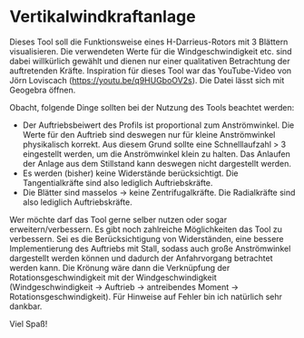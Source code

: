# Vertikalwindkraftanlage
 
Dieses Tool soll die Funktionsweise eines H-Darrieus-Rotors mit 3 Blättern visualisieren. Die verwendeten Werte für die Windgeschwindigkeit etc. sind dabei willkürlich gewählt und dienen nur einer qualitativen Betrachtung der auftretenden Kräfte. Inspiration für dieses Tool war das YouTube-Video von Jörn Loviscach (https://youtu.be/q9HUGboOV2s). Die Datei lässt sich mit Geogebra öffnen.

Obacht, folgende Dinge sollten bei der Nutzung des Tools beachtet werden:

  + Der Auftriebsbeiwert des Profils ist proportional zum Anströmwinkel. Die Werte für den Auftrieb sind deswegen nur für kleine Anströmwinkel physikalisch korrekt.
    Aus diesem Grund sollte eine Schnelllaufzahl > 3 eingestellt werden, um die Anströmwinkel klein zu halten. Das Anlaufen der Anlage aus dem Stillstand kann deswegen
    nicht dargestellt werden.
  + Es werden (bisher) keine Widerstände berücksichtigt. Die Tangentialkräfte sind also lediglich Auftriebskräfte.
  + Die Blätter sind masselos -> keine Zentrifugalkräfte. Die Radialkräfte sind also lediglich Auftriebskräfte.

Wer möchte darf das Tool gerne selber nutzen oder sogar erweitern/verbessern. Es gibt noch zahlreiche Möglichkeiten das Tool zu verbessern. Sei es die Berücksichtigung von Widerständen, eine bessere Implementierung des Auftriebs mit Stall, sodass auch große Anströmwinkel dargestellt werden können und dadurch der Anfahrvorgang betrachtet werden kann. Die Krönung wäre dann die Verknüpfung der Rotationsgeschwindigkeit mit der Windgeschwindigkeit (Windgeschwindigkeit -> Auftrieb -> antreibendes Moment -> Rotationsgeschwindigkeit). Für Hinweise auf Fehler bin ich natürlich sehr dankbar.

Viel Spaß!
